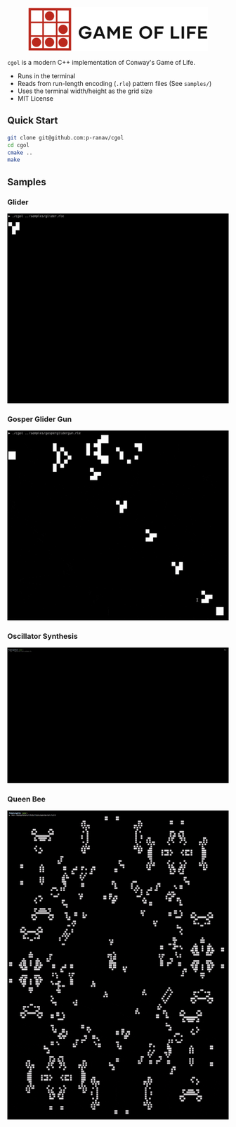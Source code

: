 <p align="center">
  <img height="100" src="img/logo.png"/> 
</p>

`cgol` is a modern C++ implementation of Conway's Game of Life.

* Runs in the terminal
* Reads from run-length encoding (`.rle`) pattern files (See `samples/`)
* Uses the terminal width/height as the grid size
* MIT License

## Quick Start

```bash
git clone git@github.com:p-ranav/cgol
cd cgol
cmake ..
make
```

## Samples

### Glider

<p>
  <img src="img/glider.gif"/> 
</p>

### Gosper Glider Gun

<p>
  <img src="img/gosper_glider_gun.gif"/> 
</p>

### Oscillator Synthesis

<p>
  <img src="img/oscillator_synthesis.gif"/> 
</p>

### Queen Bee

<p>
  <img src="img/queen_bee.gif"/> 
</p>
